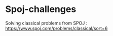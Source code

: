 # Spoj-challenges
Solving classical problems from SPOJ : https://www.spoj.com/problems/classical/sort=6
